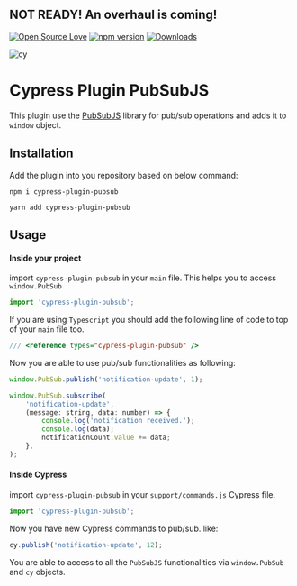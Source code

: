 ## NOT READY! An overhaul is coming!

[![Open Source Love](https://badges.frapsoft.com/os/mit/mit.svg?v=102)](https://opensource.org/licenses/MIT)
[![npm version](https://badge.fury.io/js/cypress-plugin-pubsub.svg)](https://badge.fury.io/js/cypress-plugin-pubsub)
[![Downloads](https://img.shields.io/npm/dm/cypress-plugin-pubsub.svg)](https://www.npmjs.com/package/cypress-plugin-pubsub)

![cy](https://user-images.githubusercontent.com/8418700/141257576-f3532625-c479-4f56-a414-98b1e37eff7c.png)

# Cypress Plugin PubSubJS 

This plugin use the [PubSubJS](https://github.com/mroderick/PubSubJS) library for pub/sub operations and adds it to `window` object.

## Installation

Add the plugin into you repository based on below command:

```
npm i cypress-plugin-pubsub

yarn add cypress-plugin-pubsub
```

## Usage


#### Inside your project

import `cypress-plugin-pubsub` in your `main` file. This helps you to access `window.PubSub`

```js
import 'cypress-plugin-pubsub';
```

If you are using `Typescript` you should add the following line of code to top of your `main` file too.

```js
/// <reference types="cypress-plugin-pubsub" />
```

Now you are able to use pub/sub functionalities as following:

```js
window.PubSub.publish('notification-update', 1);

window.PubSub.subscribe(
    'notification-update',
    (message: string, data: number) => {
        console.log('notification received.');
        console.log(data);
        notificationCount.value += data;
    },
);
```

#### Inside Cypress

import `cypress-plugin-pubsub` in your `support/commands.js` Cypress file. 

```js
import 'cypress-plugin-pubsub';
```

Now you have new Cypress commands to pub/sub. like:

```js
cy.publish('notification-update', 12);
```
 
You are able to access to all the `PubSubJS` functionalities via `window.PubSub` and `cy` objects.
